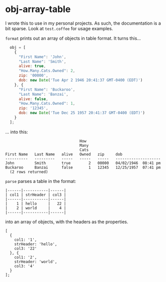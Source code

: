 # obj-array-table

I wrote this to use in my personal projects. As such, the documentation is a bit sparse.
Look at `test.coffee` for usage examples.

`format` prints out an array of objects in table format. It turns this...

````javascript
  obj = [
    {
      "First Name": 'John',
      "Last Name": 'Smith',
      alive: true,
      "How.Many.Cats.Owned": 2,
      zip: '00000',
      dob: new Date('Tue Apr 2 1946 20:41:37 GMT-0400 (EDT)')
    }, {
      "First Name": 'Buckaroo',
      "Last Name": 'Banzai',
      alive: false,
      "How.Many.Cats.Owned": 1,
      zip: '12345',
      dob: new Date('Tue Dec 25 1957 20:41:37 GMT-0400 (EDT)')
    }
  ];
````

... into this:

````
                                 How
                                 Many
                                 Cats
First Name   Last Name   alive   Owned   zip     dob
----------   ---------   -----   -----   -----   --------------------
John         Smith       true        2   00000   04/02/1946  08:41 pm
Buckaroo     Banzai      false       1   12345   12/25/1957  07:41 pm
  (2 rows returned)
````


`parse` parses a table in the format:

````
|------|-----------|------|
| col1 | strHeader | col3 |
|------|-----------|------|
|    1 | hello     |   22 |
|    2 | world     |    4 |
|------|-----------|------|
````

into an array of objects, with the headers as the properties.

````
[
  {
    col1: '1',
    strHeader: 'hello',
    col3: '22'
  }, {
    col1: '2',
    strHeader: 'world',
    col3: '4'
  }
];
````
